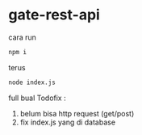 # gate-rest-api
cara run
```bash
npm i
```
terus
```bash
node index.js
```

full bual
Todofix :

1. belum bisa http request (get/post)
2. fix index.js yang di database
